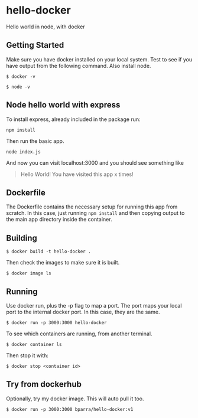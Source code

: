 # hello-docker
Hello world in node, with docker
## Getting Started
Make sure you have docker installed on your local system. Test to see if you have output from the following command. Also install node.
```
$ docker -v
```
```
$ node -v
```
## Node hello world with express
To install express, already included in the package run:
```
npm install
```
Then run the basic app.
```
node index.js
```
And now you can visit localhost:3000 and you should see something like
> Hello World! You have visited this app x times!

## Dockerfile
The Dockerfile contains the necessary setup for running this app from scratch. In this case, just running `npm install` and then copying output to the main app directory inside the container.

## Building
```
$ docker build -t hello-docker .
```
Then check the images to make sure it is built.
```
$ docker image ls
```

## Running
Use docker run, plus the -p flag to map a port. The port maps your local port to the internal docker port. In this case, they are the same.
```
$ docker run -p 3000:3000 hello-docker
```
To see which containers are running, from another terminal.
```
$ docker container ls
```
Then stop it with:
```
$ docker stop <container id>
```

## Try from dockerhub
Optionally, try my docker image. This will auto pull it too.
```
$ docker run -p 3000:3000 bparra/hello-docker:v1
```